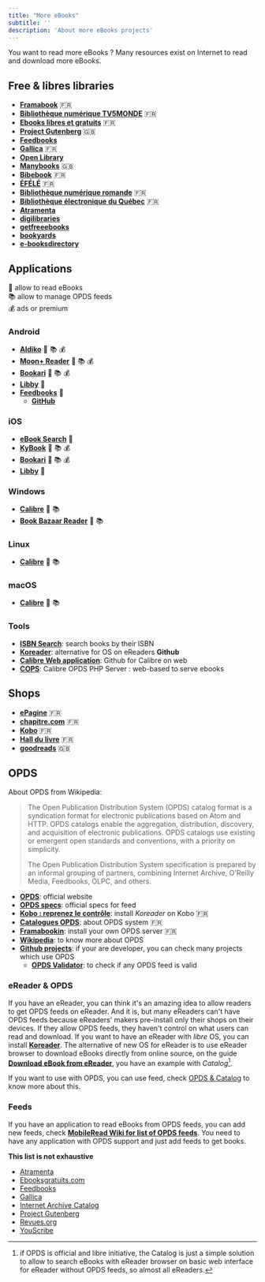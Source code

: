 ```yaml
---
title: "More eBooks"
subtitle: ''
description: 'About more eBooks projects'
---
```


You want to read more eBooks ? Many resources exist on Internet to read and download more eBooks.

## Free & libres libraries

- [**Framabook**](https://framabook.org) 🇫🇷
- [**Bibliothèque numérique TV5MONDE**](https://bibliothequenumerique.tv5monde.com) 🇫🇷
- [**Ebooks libres et gratuits**](https://www.ebooksgratuits.com) 🇫🇷
- [**Project Gutenberg**](https://www.gutenberg.org) 🇬🇧
- [**Feedbooks**](https://www.feedbooks.com/publicdomain?locale=en)
- [**Gallica**](https://gallica.bnf.fr/accueil/fr/content/accueil-fr?mode=desktop) 🇫🇷
- [**Open Library**](https://openlibrary.org)
- [**Manybooks**](https://manybooks.net) 🇬🇧
- [**Bibebook**](http://www.bibebook.com) 🇫🇷
- [**ÉFÉLÉ**](http://efele.net/ebooks/#presentation) 🇫🇷
- [**Bibliothèque numérique romande**](https://ebooks-bnr.com) 🇫🇷
- [**Bibliothèque électronique du Québec**](http://beq.ebooksgratuits.com) 🇫🇷
- [**Atramenta**](https://www.atramenta.net)
- [**digilibraries**](https://digilibraries.com)
- [**getfreeebooks**](https://www.getfreeebooks.com)
- [**bookyards**](https://www.bookyards.com/en/welcome)
- [**e-booksdirectory**](http://www.e-booksdirectory.com)

## Applications

📖 allow to read eBooks  
📚 allow to manage OPDS feeds  
💰 ads or premium  

### Android

- [**Aldiko**](https://play.google.com/store/apps/details?id=com.aldiko.android&hl=en&gl=US) 📖 📚 💰
- [**Moon+ Reader**](https://play.google.com/store/apps/details?id=com.flyersoft.moonreader&hl=en&gl=US) 📖 📚 💰
- [**Bookari**](https://play.google.com/store/apps/details?id=com.mantano.reader.android) 📖 📚 💰
- [**Libby**](https://play.google.com/store/apps/details?id=com.overdrive.mobile.android.libby&hl=en&gl=US) 📖
- [**Feedbooks**](https://play.google.com/store/apps/details?id=dev.jideguru.flutterEbookApp&hl=en&gl=US) 📖
  - [**GitHub**](https://github.com/JideGuru/FlutterEbookApp)

### iOS

- [**eBook Search**](https://apps.apple.com/us/app/ebook-search-download-books/id416454511) 📖
- [**KyBook**](https://apps.apple.com/app/id1348198785) 📖 📚 💰
- [**Bookari**](https://apps.apple.com/fr/app/mantano-ebook-reader/id768229929) 📖 📚 💰
- [**Libby**](https://apps.apple.com/us/app/libby-by-overdrive/id1076402606) 📖

### Windows

- [**Calibre**](https://calibre-ebook.com) 📖 📚
- [**Book Bazaar Reader**](http://www.refrelent.com) 📖 📚

### Linux

- [**Calibre**](https://calibre-ebook.com) 📖 📚

### macOS

- [**Calibre**](https://calibre-ebook.com) 📖 📚

### Tools

- [**ISBN Search**](https://isbnsearch.org): search books by their ISBN
- [**Koreader**](https://github.com/koreader/koreader): alternative for OS on eReaders **Github**
- [**Calibre Web application**](https://github.com/janeczku/calibre-web): Github for Calibre on web
- [**COPS**](https://github.com/seblucas/cops): Calibre OPDS PHP Server : web-based to serve ebooks

## Shops

- [**ePagine**](https://www.epagine.fr) 🇫🇷
- [**chapitre.com**](https://www.chapitre.com) 🇫🇷
- [**Kobo**](https://www.kobo.com/fr/fr) 🇫🇷
- [**Hall du livre**](https://halldulivre.com) 🇫🇷
- [**goodreads**](https://www.goodreads.com/ebooks) 🇬🇧

## OPDS

About OPDS from Wikipedia:

>The Open Publication Distribution System (OPDS) catalog format is a syndication format for electronic publications based on Atom and HTTP. OPDS catalogs enable the aggregation, distribution, discovery, and acquisition of electronic publications. OPDS catalogs use existing or emergent open standards and conventions, with a priority on simplicity.
>
>The Open Publication Distribution System specification is prepared by an informal grouping of partners, combining Internet Archive, O'Reilly Media, Feedbooks, OLPC, and others.

- [**OPDS**](https://opds.io): official website
- [**OPDS specs**](https://specs.opds.io/): official specs for feed
- [**Kobo : reprenez le contrôle**](https://lmorel3.fr/posts/kobo-root): install *Koreader* on Kobo 🇫🇷
- [**Catalogues OPDS**](https://lecturenumenbib.wordpress.com/acquisitions/catalogues-opds/): about OPDS system 🇫🇷
- [**Framabookin**](https://framacloud.org/fr/cultiver-son-jardin/bicbucstriim.html): install your own OPDS server 🇫🇷
- [**Wikipedia**](https://en.wikipedia.org/wiki/Open_Publication_Distribution_System): to know more about OPDS
- [**Github projects**](https://github.com/search?q=OPDS&type=Repositories&s=stars): if your are developer, you can check many projects which use OPDS
  - [**OPDS Validator**](https://opds-validator.appspot.com): to check if any OPDS feed is valid

### eReader & OPDS

If you have an eReader, you can think it's an amazing idea to allow readers to get OPDS feeds on eReader. And it is, but many eReaders can't have OPDS feeds because eReaders' makers pre-install only their shops on their devices. If they allow OPDS feeds, they haven't control on what users can read and download. If you want to have an eReader with *libre* OS, you can install [**Koreader**](https://github.com/koreader/koreader). The alternative of new OS for eReader is to use eReader browser to download eBooks directly from online source, on the guide [**Download eBook from eReader**](/guides/ereader-download-ebook-from-ereader), you have an example with *<app-name></app-name> Catalog*[^1].

If you want to use <app-name></app-name> with OPDS, you can use <api-link endpoint="/opds/v1.2" :refer-it-self="true"></api-link> feed, check [OPDS & Catalog](/pages/opds-catalog-more) to know more about this.

### Feeds

If you have an application to read eBooks from OPDS feeds, you can add new feeds, check [**MobileRead Wiki for list of OPDS feeds**](https://wiki.mobileread.com/wiki/OPDS). You need to have any application with OPDS support and just add feeds to get books.

**This list is not exhaustive**

- [Atramenta](http://www.atramenta.net/opds/catalog.atom)
- [Ebooksgratuits.com](http://www.ebooksgratuits.com/opds)
- [Feedbooks](http://www.feedbooks.com/catalog.atom)
- [Gallica](http://gallica.bnf.fr/opds)
- [Internet Archive Catalog](http://bookserver.archive.org/catalog)
- [Project Gutenberg](http://m.gutenberg.org/ebooks/?format=opds)
- [Revues.org](http://bookserver.revues.org/)
- [YouScribe](http://opds.youscribe.com/Catalog/catalog.xml)

[^1]: if OPDS is official and libre initiative, the <app-name></app-name> Catalog is just a simple solution to allow to search eBooks with eReader browser on basic web interface for eReader without OPDS feeds, so almost all eReaders.
